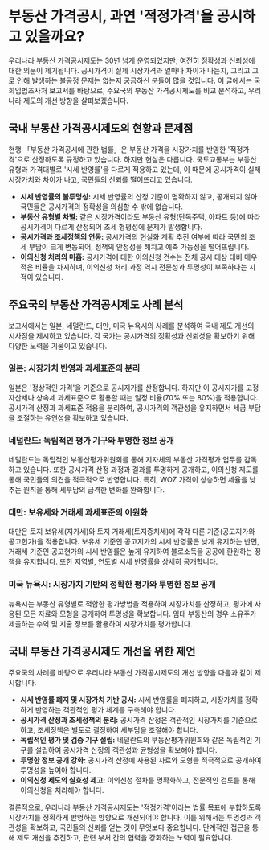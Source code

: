 # 부동산 가격공시, 과연 '적정가격'을 공시하고 있을까요?

우리나라 부동산 가격공시제도는 30년 넘게 운영되었지만, 여전히 정확성과 신뢰성에 대한 의문이 제기됩니다.  공시가격이 실제 시장가격과 얼마나 차이가 나는지, 그리고 그로 인해 발생하는 불공정 문제는 없는지 궁금하신 분들이 많을 것입니다.  이 글에서는 국회입법조사처 보고서를 바탕으로,  주요국의 부동산 가격공시제도를 비교 분석하고, 우리나라 제도의 개선 방향을 살펴보겠습니다.


## 국내 부동산 가격공시제도의 현황과 문제점

현행 「부동산 가격공시에 관한 법률」은 부동산 가격을 시장가치를 반영한 '적정가격'으로 산정하도록 규정하고 있습니다. 하지만 현실은 다릅니다.  국토교통부는 부동산 유형과 가격대별로 '시세 반영률'을 다르게 적용하고 있는데, 이 때문에 공시가격이 실제 시장가치와 차이가 나고, 국민들의 신뢰를 떨어뜨리고 있습니다.

* **시세 반영률의 불투명성:**  시세 반영률의 산정 기준이 명확하지 않고,  공개되지 않아  국민들은 공시가격의 정확성을 의심할 수 밖에 없습니다.
* **부동산 유형별 차별:** 같은 시장가격이라도 부동산 유형(단독주택, 아파트 등)에 따라 공시가격이 다르게 산정되어 조세 형평성에 문제가 발생합니다.
* **공시가격과 조세정책의 연동:**  공시가격의 현실화 계획 추진 여부에 따라 국민의 조세 부담이 크게 변동되어,  정책의 안정성을 해치고 예측 가능성을 떨어뜨립니다.
* **이의신청 처리의 미흡:** 공시가격에 대한 이의신청 건수는 전체 공시 대상 대비 매우 적은 비율을 차지하며,  이의신청 처리 과정 역시 전문성과 투명성이 부족하다는 지적이 있습니다.


## 주요국의 부동산 가격공시제도 사례 분석

보고서에서는 일본, 네덜란드, 대만, 미국 뉴욕시의 사례를 분석하여 국내 제도 개선의 시사점을 제시하고 있습니다.  각 국가는 공시가격의 정확성과 신뢰성을 확보하기 위해 다양한 노력을 기울이고 있습니다.

### 일본:  시장가치 반영과 과세표준의 분리

일본은 '정상적인 가격'을 기준으로 공시지가를 산정합니다.  하지만 이 공시지가를 고정자산세나 상속세 과세표준으로 활용할 때는 일정 비율(70% 또는 80%)을 적용합니다.  공시가격 산정과 과세표준 적용을 분리하여, 공시가격의 객관성을 유지하면서 세금 부담을 조절하는 유연성을 확보하고 있습니다.

### 네덜란드: 독립적인 평가 기구와 투명한 정보 공개

네덜란드는 독립적인 부동산평가위원회를 통해 지자체의 부동산 가격평가 업무를 감독하고 있습니다.  또한 공시가격 산정 과정과 결과를 투명하게 공개하고, 이의신청 제도를 통해 국민들의 의견을 적극적으로 반영합니다.  특히,  WOZ 가격이 상승하면 세율을 낮추는 원칙을 통해 세부담의 급격한 변화를 완화합니다.

### 대만: 보유세와 거래세 과세표준의 이원화

대만은 토지 보유세(지가세)와 토지 거래세(토지증치세)에 각각 다른 기준(공고지가와 공고현가)을 적용합니다. 보유세 기준인 공고지가의 시세 반영률은 낮게 유지하는 반면,  거래세 기준인 공고현가의 시세 반영률은 높게 유지하여 불로소득을 공공에 환원하는 정책을 유지합니다.  또한 지역별, 연도별 시세 반영률을 상세히 공개합니다.

### 미국 뉴욕시: 시장가치 기반의 정확한 평가와 투명한 정보 공개

뉴욕시는 부동산 유형별로 적합한 평가방법을 적용하여 시장가치를 산정하고,  평가에 사용된 모든 자료와 모형을 공개하여 투명성을 확보합니다.  임대 부동산의 경우 소유주가 제출하는 수익 및 지출 정보를 활용하여 시장가치를 평가합니다.


## 국내 부동산 가격공시제도 개선을 위한 제언

주요국의 사례를 바탕으로 우리나라 부동산 가격공시제도의 개선 방향을 다음과 같이 제시합니다.

* **시세 반영률 폐지 및 시장가치 기반 공시:**  시세 반영률을 폐지하고,  시장가치를 정확하게 반영하는 객관적인 평가 체계를 구축해야 합니다.
* **공시가격 산정과 조세정책의 분리:**  공시가격 산정은 객관적인 시장가치를 기준으로 하고,  조세정책은 별도로 결정하여 세부담을 조절해야 합니다.
* **독립적인 평가 및 검증 기구 설립:**  네덜란드의 부동산평가위원회와 같은 독립적인 기구를 설립하여 공시가격 산정의 객관성과 균형성을 확보해야 합니다.
* **투명한 정보 공개 강화:**  공시가격 산정에 사용된 자료와 모형을 적극적으로 공개하여 투명성을 높여야 합니다.
* **이의신청 제도의 실효성 제고:**  이의신청 절차를 명확화하고,  전문적인 검토를 통해 이의신청을 처리해야 합니다.

결론적으로, 우리나라 부동산 가격공시제도는  '적정가격'이라는 법률 목표에 부합하도록  시장가치를 정확하게 반영하는 방향으로 개선되어야 합니다.  이를 위해서는 투명성과 객관성을 확보하고, 국민들의 신뢰를 얻는 것이 무엇보다 중요합니다.  단계적인 접근을 통해 제도 개선을 추진하고,  관련 부처 간의 협력을 강화하는 노력이 필요합니다.
